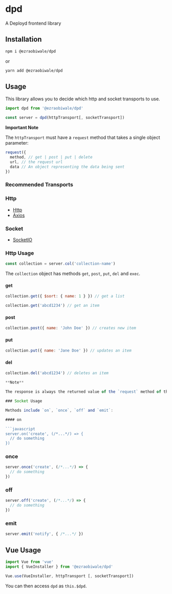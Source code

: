 # dpd
A Deployd frontend library

## Installation

```bash
npm i @ezraobiwale/dpd
```

or

```bash
yarn add @ezraobiwale/dpd
```

## Usage

This library allows you to decide which http and socket transports to use.

```javascript
import dpd from '@ezraobiwale/dpd'

const server = dpd(httpTransport[, socketTransport])

```

**Important Note**

The `httpTransport` must have a `request` method that takes a single object parameter:

```javascript
request({
  method, // get | post | put | delete
  url, // the request url
  data // An object representing the data being sent
})
```

### Recommended Transports

### Http

- [Http](https://github.com/ezraobiwale/http)
- [Axios](https://github.com/axios/axios)

### Socket

- [SocketIO](https://github.com/socketio/socket.io)

### Http Usage

```javascript
const collection = server.col('collection-name')
```

The `collection` object has methods `get`, `post`, `put`, `del` and `exec`.

#### get

```javascript
collection.get({ $sort: { name: 1 } }) // get a list

collection.get('abcd1234') // get an item
```

#### post

```javascript
collection.post({ name: 'John Doe' }) // creates new item
```

#### put

```javascript
collection.put({ name: 'Jane Doe' }) // updates an item
```

#### del

```javascript
collection.del('abcd1234') // deletes an item

**Note**

The response is always the returned value of the `request` method of the http transport.

### Socket Usage

Methods include `on`, `once`, `off` and `emit`:

#### on

```javascript
server.on('create', (/*...*/) => {
  // do something
})
```

### once

```javascript
server.once('create', (/*...*/) => {
  // do something
})
```

### off

```javascript
server.off('create', (/*...*/) => {
  // do something
})
```

### emit

```javascript
server.emit('notify', { /*...*/ })
```

## Vue Usage

```javascript
import Vue from 'vue'
import { VueInstaller } from '@ezraobiwale/dpd'

Vue.use(VueInstaller, httpTransport [, socketTransport])
```

You can then access `dpd` as `this.$dpd`.